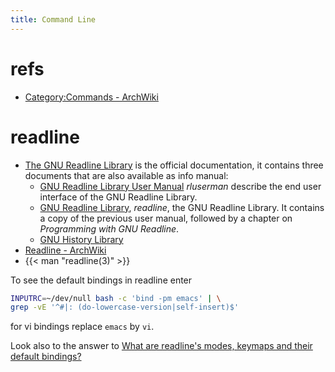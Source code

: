 ```yaml
---
title: Command Line
---
```


# refs
-   [Category:Commands - ArchWiki](https://wiki.archlinux.org/title/Category:Commands)


# readline
-   [The GNU Readline Library](https://tiswww.case.edu/php/chet/readline/rltop.html)
    is the official documentation, it contains three documents that are also available
    as info manual:
    -   [GNU Readline Library User Manual](https://tiswww.case.edu/php/chet/readline/rluserman.html)
        _rluserman_ describe the end user interface of the GNU Readline Library.
    -   [GNU Readline Library](https://tiswww.case.edu/php/chet/readline/readline.html),
        *readline*, the GNU Readline Library. It contains a copy of the previous user
        manual, followed by a chapter on *Programming with GNU Readline*.
    -   [GNU History Library](https://tiswww.case.edu/php/chet/readline/history.html)
-   [Readline - ArchWiki](https://wiki.archlinux.org/title/Readline)
-   {{< man "readline(3)" >}}


To see the default bindings in readline enter
``` sh
INPUTRC=~/dev/null bash -c 'bind -pm emacs' | \
grep -vE '^#|: (do-lowercase-version|self-insert)$'
```
for vi bindings replace `emacs` by `vi`.

Look also to the answer to
[What are readline's modes, keymaps and their default bindings?
](https://unix.stackexchange.com/questions/303479/what-are-readlines-modes-keymaps-and-their-default-bindings#303480)

<!-- Local Variables: -->
<!-- mode: markdown -->
<!-- ispell-local-dictionary: "english" -->
<!-- End: -->
